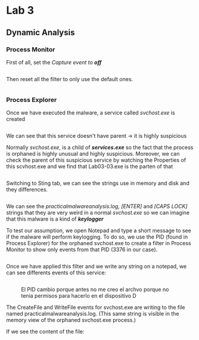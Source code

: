 # Lab 3



## Dynamic Analysis

### Process Monitor

First of all, set the _Capture event to **off**_

<figure><img src="https://lh7-us.googleusercontent.com/pugtggEmhIi7o0Tal3oADnOmt4XFKvwqqgWT_vxsJNW80g4vLG9VyCyQxMwIt090ipSnxhc9VQzx9nX08J_KUkCMVpPyavW7wC463J38HMA7yGrU8k44lsEFEpFXsytOr3n5CKERSZd--dpHiF-Fcqw" alt=""><figcaption></figcaption></figure>

Then reset all the filter to only use the default ones.

<figure><img src="https://lh7-us.googleusercontent.com/vg_C9stDs7t8ZBBlq8btMf_4vRiXAg7TcqVr4dm5892x5zfyZXGkHhWtdWWiOHM3BOL6om6UrcYg88-IYCGcp00AaOuzmkYCe8i4n5hQfRCf8XOPpwucFcLyCymbxgViSfQow-LvqK_XXv-HP4QxYcs" alt=""><figcaption></figcaption></figure>

### Process Explorer

Once we have executed the malware, a service called _svchost.exe_ is created

<figure><img src="https://lh7-us.googleusercontent.com/erFkzkVnbso1ZmsNwdwqFhSVwg3g59wsg3C0ab8RhRzM24cEJ_0nE4CFc5kZXxhcVAtjl1Z-CiNij6T0gIrrC9l1RN1IfM_khW7p8M7pw6r1tpPloJhCe0mOzKJKzbhZYtyN-YnScvmSloZIjypF62M" alt=""><figcaption></figcaption></figure>

We can see that this service doesn't have parent -> it is highly suspicious&#x20;

Normally _svchost.exe_, is a child of _**services.exe**_ so the fact that the process is orphaned is highly unusual and highly suspicious. Moreover, we can check the parent of this suspicious service by watching the Properties of this scvhost.exe and we find that Lab03-03.exe is the parten of that

<figure><img src="https://lh7-us.googleusercontent.com/iP5JZBVgN0wG5x_p7ryN-iRcE4CtR9bYO20tdscOLyESKoSScVmUwE4wQEyYe99hWwQaRoRSAN7yCV6gk7uEreE12UU5hUahFmyjGZff-sJKnQOUfNCxQcQw6ZGTwocudnvJ-9X4k1-wj3dZi-85f9Y" alt=""><figcaption></figcaption></figure>

Switching to Sting tab, we can see the strings use in memory and disk and they differences.

<figure><img src="https://lh7-us.googleusercontent.com/QWbKZUDEZBKCMNr7VZQvOCAA_9z-T4g6gRw_4M5rosrp1UGuuh6x23rjOrsbUliz6rbOr_Lqz6wg1nwhWpZ5LLye1Cg4x0q_vhZHNFHJZuvYZYZ-DD_KUv8yHCIN8SOP60GO9ccSViP4J7okqIxPGWA" alt=""><figcaption></figcaption></figure>

We can see the _practicalmalwareanalysis.log, \[ENTER]_ and _\[CAPS LOCK]_ strings that they are very weird in a normal _svchost.exe_ so we can imagine that this malware is a kind of _**keylogger**_

To test our assumption, we open Notepad and type a short message to see if the malware will perform keylogging. To do so, we use the PID (found in Process Explorer) for the orphaned svchost.exe to create a filter in Process Monitor to show only events from that PID (3376 in our case).&#x20;

<figure><img src="https://lh7-us.googleusercontent.com/_8g3WsgdFymzmjUDWfmC4kHiVNx59ylbmO7W2ZnmnvcHy4dFXno8Es4a1yr5wphUCJYwkQ0el8Qs-hJbBINvHDYjEShX0O2JwXaxWHxcOk7FEVL0BFk8xooeLoBl-oNns0jy7LZPhna0P8i9jCGmKaM" alt=""><figcaption></figcaption></figure>

Once we have applied this filter and we write any string on a notepad, we can see differents events of this service:

<figure><img src="https://lh7-us.googleusercontent.com/9FSh4LMQQbDV9PQA2zfc-wzEO8CAwBJtOJcByo78fWPSpb7Uceg4daF-Erv-nZKs-9O0n-F4KlFNLBSOPK_NUNiMYvFNbRalJGZq6Fsnf6rslJtoKnJaXUL6EF8ILzAKfPMP1vD3FORmRJkVeZYTxBM" alt=""><figcaption><p>El PID cambio porque antes no me creo el archvo porque no tenia permisos para hacerlo en el dispositivo D</p></figcaption></figure>

The CreateFile and WriteFile events for svchost.exe are writing to the file named practicalmalwareanalysis.log. (This same string is visible in the memory view of the orphaned svchost.exe process.)

If we see the content of the file:

<figure><img src="https://lh7-us.googleusercontent.com/WHoM6idl3Gy_QtHLo1AdG0Ymw0ReWlV7sx0y_Nh4VEFkovbQ7WR--StqH5sMsuqTkpuO79gj-5LCQBhp0ONIVbA_tmNw3X0Pj_UM-nymIymt-8xpEMU77w8wcFj1GIwpoTbulglf6y7NfsVkzf4pVTc" alt=""><figcaption></figcaption></figure>

